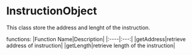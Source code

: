 # InstructionObject

This class store the address and lenght of the instruction.

functions:
|Function Name|Description|
|:----|:---:|
|getAddress|retrieve address of instruction|
|getLength|retrieve length of the instruction|
